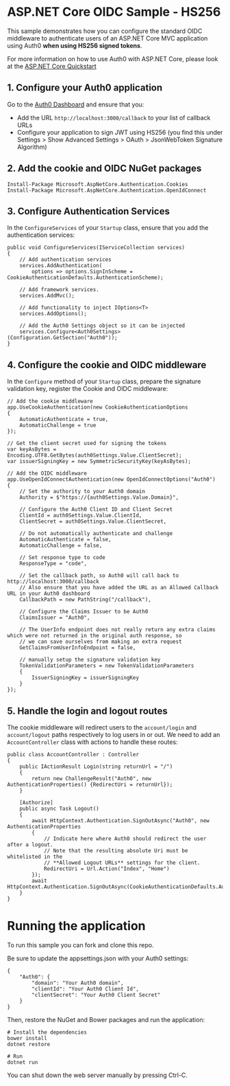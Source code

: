 # ASP.NET Core OIDC Sample - HS256

This sample demonstrates how you can configure the standard OIDC middleware to authenticate users of an ASP.NET Core MVC application using Auth0 **when using HS256 signed tokens**.

For more information on how to use Auth0 with ASP.NET Core, please look at the [ASP.NET Core Quickstart](https://auth0.com/docs/quickstart/webapp/aspnet-core)

## 1. Configure your Auth0 application

Go to the [Auth0 Dashboard](https://manage.auth0.com) and ensure that you:

* Add the URL `http://localhost:3000/callback` to your list of callback URLs
* Configure your application to sign JWT using HS256 (you find this under Settings > Show Advanced Settings > OAuth > JsonWebToken Signature Algorithm)

## 2. Add the cookie and OIDC NuGet packages

```
Install-Package Microsoft.AspNetCore.Authentication.Cookies
Install-Package Microsoft.AspNetCore.Authentication.OpenIdConnect
```

## 3. Configure Authentication Services

In the `ConfigureServices` of your `Startup` class, ensure that you add the authentication services:

```
public void ConfigureServices(IServiceCollection services)
{
    // Add authentication services
    services.AddAuthentication(
        options => options.SignInScheme = CookieAuthenticationDefaults.AuthenticationScheme);

    // Add framework services.
    services.AddMvc();

    // Add functionality to inject IOptions<T>
    services.AddOptions();

    // Add the Auth0 Settings object so it can be injected
    services.Configure<Auth0Settings>(Configuration.GetSection("Auth0"));
}
```

## 4. Configure the cookie and OIDC middleware

In the `Configure` method of your `Startup` class, prepare the signature validation key, register the Cookie and OIDC middleware:

```
// Add the cookie middleware
app.UseCookieAuthentication(new CookieAuthenticationOptions
{
    AutomaticAuthenticate = true,
    AutomaticChallenge = true
});

// Get the client secret used for signing the tokens
var keyAsBytes = Encoding.UTF8.GetBytes(auth0Settings.Value.ClientSecret);
var issuerSigningKey = new SymmetricSecurityKey(keyAsBytes);

// Add the OIDC middleware
app.UseOpenIdConnectAuthentication(new OpenIdConnectOptions("Auth0")
{
    // Set the authority to your Auth0 domain
    Authority = $"https://{auth0Settings.Value.Domain}",

    // Configure the Auth0 Client ID and Client Secret
    ClientId = auth0Settings.Value.ClientId,
    ClientSecret = auth0Settings.Value.ClientSecret,

    // Do not automatically authenticate and challenge
    AutomaticAuthenticate = false,
    AutomaticChallenge = false,

    // Set response type to code
    ResponseType = "code",

    // Set the callback path, so Auth0 will call back to http://localhost:3000/callback
    // Also ensure that you have added the URL as an Allowed Callback URL in your Auth0 dashboard
    CallbackPath = new PathString("/callback"),

    // Configure the Claims Issuer to be Auth0
    ClaimsIssuer = "Auth0",

    // The UserInfo endpoint does not really return any extra claims which were not returned in the original auth response, so
    // we can save ourselves from making an extra request
    GetClaimsFromUserInfoEndpoint = false,

    // manually setup the signature validation key
    TokenValidationParameters = new TokenValidationParameters
    {
        IssuerSigningKey = issuerSigningKey
    }
});
```

## 5. Handle the login and logout routes

The cookie middleware will redirect users to the `account/login` and `account/logout` paths respectively to log users in or out. We need to add an `AccountController` class with actions to handle these routes:

```
public class AccountController : Controller
{
    public IActionResult Login(string returnUrl = "/")
    {
        return new ChallengeResult("Auth0", new AuthenticationProperties() {RedirectUri = returnUrl});
    }

    [Authorize]
    public async Task Logout()
    {
        await HttpContext.Authentication.SignOutAsync("Auth0", new AuthenticationProperties
        {
            // Indicate here where Auth0 should redirect the user after a logout.
            // Note that the resulting absolute Uri must be whitelisted in the
            // **Allowed Logout URLs** settings for the client.
            RedirectUri = Url.Action("Index", "Home")
        });
        await HttpContext.Authentication.SignOutAsync(CookieAuthenticationDefaults.AuthenticationScheme);
    }
}
```

# Running the application

To run this sample you can fork and clone this repo.

Be sure to update the appsettings.json with your Auth0 settings:

    {
        "Auth0": {
            "domain": "Your Auth0 domain",
            "clientId": "Your Auth0 Client Id",
            "clientSecret": "Your Auth0 Client Secret"
        }
    }

Then, restore the NuGet and Bower packages and run the application:

```
# Install the dependencies
bower install
dotnet restore

# Run
dotnet run
```

You can shut down the web server manually by pressing Ctrl-C.
